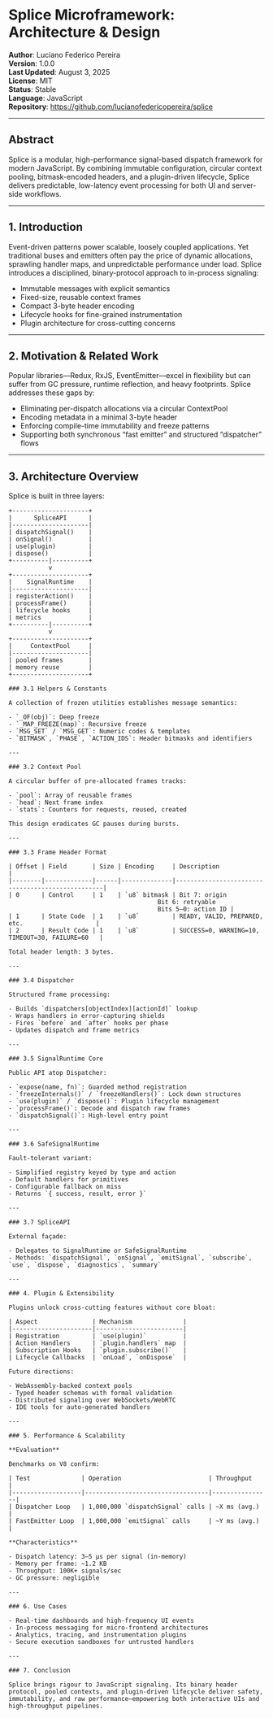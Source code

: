 # Splice Microframework: Architecture & Design

**Author**: Luciano Federico Pereira  
**Version**: 1.0.0  
**Last Updated**: August 3, 2025  
**License**: MIT  
**Status**: Stable  
**Language**: JavaScript  
**Repository**: https://github.com/lucianofedericopereira/splice  

---

## Abstract

Splice is a modular, high-performance signal-based dispatch framework for modern JavaScript. By combining immutable configuration, circular context pooling, bitmask-encoded headers, and a plugin-driven lifecycle, Splice delivers predictable, low-latency event processing for both UI and server-side workflows.

---

## 1. Introduction

Event-driven patterns power scalable, loosely coupled applications. Yet traditional buses and emitters often pay the price of dynamic allocations, sprawling handler maps, and unpredictable performance under load. Splice introduces a disciplined, binary-protocol approach to in-process signaling:

- Immutable messages with explicit semantics  
- Fixed-size, reusable context frames  
- Compact 3-byte header encoding  
- Lifecycle hooks for fine-grained instrumentation  
- Plugin architecture for cross-cutting concerns  

---

## 2. Motivation & Related Work

Popular libraries—Redux, RxJS, EventEmitter—excel in flexibility but can suffer from GC pressure, runtime reflection, and heavy footprints. Splice addresses these gaps by:

- Eliminating per-dispatch allocations via a circular ContextPool  
- Encoding metadata in a minimal 3-byte header  
- Enforcing compile-time immutability and freeze patterns  
- Supporting both synchronous “fast emitter” and structured “dispatcher” flows  

---

## 3. Architecture Overview

Splice is built in three layers:

```plaintext
+---------------------+
|      SpliceAPI      |
|---------------------|
| dispatchSignal()    |
| onSignal()          |
| use(plugin)         |
| dispose()           |
+----------|----------+
           v
+---------------------+
|    SignalRuntime    |
|---------------------|
| registerAction()    |
| processFrame()      |
| lifecycle hooks     |
| metrics             |
+----------|----------+
           v
+---------------------+
|     ContextPool     |
|---------------------|
| pooled frames       |
| memory reuse        |
+---------------------+

### 3.1 Helpers & Constants

A collection of frozen utilities establishes message semantics:

- `_OF(obj)`: Deep freeze  
- `_MAP_FREEZE(map)`: Recursive freeze  
- `MSG_SET` / `MSG_GET`: Numeric codes & templates  
- `BITMASK`, `PHASE`, `ACTION_IDS`: Header bitmasks and identifiers  

---

### 3.2 Context Pool

A circular buffer of pre-allocated frames tracks:

- `pool`: Array of reusable frames  
- `head`: Next frame index  
- `stats`: Counters for requests, reused, created  

This design eradicates GC pauses during bursts.

---

### 3.3 Frame Header Format

| Offset | Field       | Size | Encoding     | Description                                      |
|--------|-------------|------|--------------|--------------------------------------------------|
| 0      | Control     | 1    | `u8` bitmask | Bit 7: origin  
                                         Bit 6: retryable  
                                         Bits 5–0: action ID |
| 1      | State Code  | 1    | `u8`         | READY, VALID, PREPARED, etc.                    |
| 2      | Result Code | 1    | `u8`         | SUCCESS=0, WARNING=10, TIMEOUT=30, FAILURE=60   |

Total header length: 3 bytes.

---

### 3.4 Dispatcher

Structured frame processing:

- Builds `dispatchers[objectIndex][actionId]` lookup  
- Wraps handlers in error-capturing shields  
- Fires `before` and `after` hooks per phase  
- Updates dispatch and frame metrics  

---

### 3.5 SignalRuntime Core

Public API atop Dispatcher:

- `expose(name, fn)`: Guarded method registration  
- `freezeInternals()` / `freezeHandlers()`: Lock down structures  
- `use(plugin)` / `dispose()`: Plugin lifecycle management  
- `processFrame()`: Decode and dispatch raw frames  
- `dispatchSignal()`: High-level entry point  

---

### 3.6 SafeSignalRuntime

Fault-tolerant variant:

- Simplified registry keyed by type and action  
- Default handlers for primitives  
- Configurable fallback on miss  
- Returns `{ success, result, error }`  

---

### 3.7 SpliceAPI

External façade:

- Delegates to SignalRuntime or SafeSignalRuntime  
- Methods: `dispatchSignal`, `onSignal`, `emitSignal`, `subscribe`, `use`, `dispose`, `diagnostics`, `summary`  

---

### 4. Plugin & Extensibility

Plugins unlock cross-cutting features without core bloat:

| Aspect               | Mechanism              |
|----------------------|------------------------|
| Registration         | `use(plugin)`          |
| Action Handlers      | `plugin.handlers` map  |
| Subscription Hooks   | `plugin.subscribe()`   |
| Lifecycle Callbacks  | `onLoad`, `onDispose`  |

Future directions:

- WebAssembly-backed context pools  
- Typed header schemas with formal validation  
- Distributed signaling over WebSockets/WebRTC  
- IDE tools for auto-generated handlers  

---

### 5. Performance & Scalability

**Evaluation**

Benchmarks on V8 confirm:

| Test              | Operation                        | Throughput     |
|-------------------|----------------------------------|----------------|
| Dispatcher Loop   | 1,000,000 `dispatchSignal` calls | ~X ms (avg.)   |
| FastEmitter Loop  | 1,000,000 `emitSignal` calls     | ~Y ms (avg.)   |

**Characteristics**

- Dispatch latency: 3–5 μs per signal (in-memory)  
- Memory per frame: ~1.2 KB  
- Throughput: 100K+ signals/sec  
- GC pressure: negligible  

---

### 6. Use Cases

- Real-time dashboards and high-frequency UI events  
- In-process messaging for micro-frontend architectures  
- Analytics, tracing, and instrumentation plugins  
- Secure execution sandboxes for untrusted handlers  

---

### 7. Conclusion

Splice brings rigour to JavaScript signaling. Its binary header protocol, pooled contexts, and plugin-driven lifecycle deliver safety, immutability, and raw performance—empowering both interactive UIs and high-throughput pipelines.
